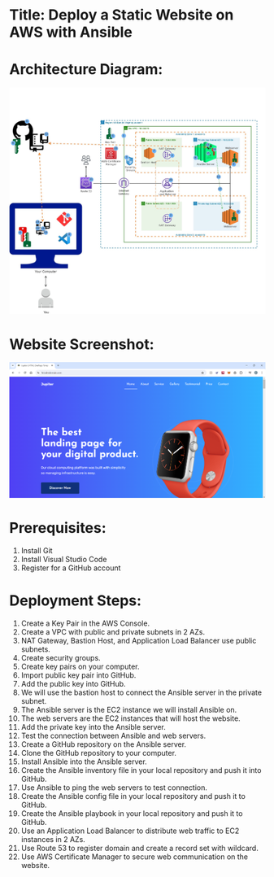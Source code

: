 # **Title:** Deploy a Static Website on AWS with Ansible

# **Architecture Diagram:** 

![Alt text](/Ansible-Reference-Architecture.jpg)

# **Website Screenshot:** 

![Alt text](/Website-Screenshot.png)

# **Prerequisites:**
1. Install Git
2. Install Visual Studio Code
3. Register for a GitHub account

# **Deployment Steps:**
1. Create a Key Pair in the AWS Console.
2. Create a VPC with public and private subnets in 2 AZs.
3. NAT Gateway, Bastion Host, and Application Load Balancer use public subnets.
4. Create security groups.
5. Create key pairs on your computer.
6. Import public key pair into GitHub.
7. Add the public key into GitHub.
8. We will use the bastion host to connect the Ansible server in the private subnet.
9. The Ansible server is the EC2 instance we will install Ansible on.
10. The web servers are the EC2 instances that will host the website.
11. Add the private key into the Ansible server.
12. Test the connection between Ansible and web servers.
13. Create a GitHub repository on the Ansible server.
14. Clone the GitHub repository to your computer.
15. Install Ansible into the Ansible server.
16. Create the Ansible inventory file in your local repository and push it into GitHub.
17. Use Ansible to ping the web servers to test connection.
18. Create the Ansible config file in your local repository and push it to GitHub.
19. Create the Ansible playbook in your local repository and push it to GitHub.
20. Use an Application Load Balancer to distribute web traffic to EC2 instances in 2 AZs.
21. Use Route 53 to register domain and create a record set with wildcard.
22. Use AWS Certificate Manager to secure web communication on the website.
